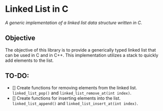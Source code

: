 # Linked List in C
*A generic implementation of a linked list data structure written in C.*

## Objective
The objective of this library is to provide a generically typed linked list that can be used in C and in C++.
This implementation utilizes a stack to quickly add elements to the list.

## TO-DO:
- [] Create functions for removing elements from the linked list. `linked_list_pop()` and `linked_list_remove_at(int index)`.
- [] Create functions for inserting elements into the list. `linked_list_append()` and `linked_list_insert_at(int index)`.
